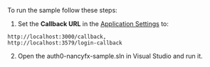 To run the sample follow these steps:

1) Set the **Callback URL** in the [Application Settings](${manage_url}/#/applications/${account.clientId}/settings) to:
```text
http://localhost:3000/callback,
http://localhost:3579/login-callback
```
2) Open the auth0-nancyfx-sample.sln in Visual Studio and run it.

